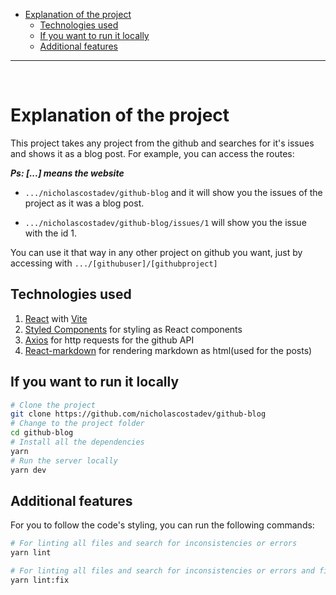 - [Explanation of the project](#explanation-of-the-project)
  - [Technologies used](#technologies-used)
  - [If you want to run it locally](#if-you-want-to-run-it-locally)
  - [Additional features](#additional-features)
---

<br>

# Explanation of the project

This project takes any project from the github and searches for it's issues and shows it as a blog post. For example, you can access the routes:

**_Ps: [...] means the website_**

- `.../nicholascostadev/github-blog` and it will show you the issues of the project as it was a blog post.

- `.../nicholascostadev/github-blog/issues/1` will show you the issue with the id 1.

You can use it that way in any other project on github you want, just by accessing with `.../[githubuser]/[githubproject]`

## Technologies used

1. [React](https://reactjs.org/) with [Vite](https://vitejs.dev/)
2. [Styled Components](https://styled-components.com/) for styling as React components
3. [Axios](https://axios-http.com) for http requests for the github API
4. [React-markdown](https://github.com/remarkjs/react-markdown) for rendering markdown as html(used for the posts)


## If you want to run it locally

```bash
# Clone the project
git clone https://github.com/nicholascostadev/github-blog
# Change to the project folder
cd github-blog
# Install all the dependencies
yarn
# Run the server locally
yarn dev
```

## Additional features

For you to follow the code's styling, you can run the following commands:

```bash
# For linting all files and search for inconsistencies or errors
yarn lint 

# For linting all files and search for inconsistencies or errors and fix all the errors that can be automatically fixed 
yarn lint:fix 
```
